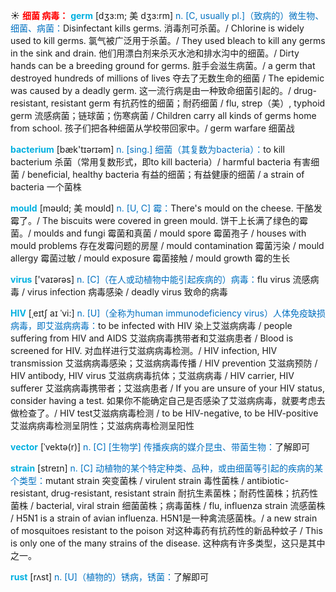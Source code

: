 ☀ <font color="red">**细菌 病毒：**</font>
<font color="sky blue">**germ**</font> [dʒɜ:m; 美 dʒɜ:rm]
<font color="#0070c0">n. [C, usually pl.]（致病的）微生物、细菌、病菌：</font>Disinfectant kills germs. 消毒剂可杀菌。/ Chlorine is widely used to kill germs. 氯气被广泛用于杀菌。/ They used bleach to kill any germs in the sink and drain. 他们用漂白剂来杀灭水池和排水沟中的细菌。/ Dirty hands can be a breeding ground for germs. 脏手会滋生病菌。/ a germ that destroyed hundreds of millions of lives 夺去了无数生命的细菌 / The epidemic was caused by a deadly germ. 这一流行病是由一种致命细菌引起的。/ drug-resistant, resistant germ 有抗药性的细菌；耐药细菌 / flu, strep（美）, typhoid germ 流感病菌；链球菌；伤寒病菌 / Children carry all kinds of germs home from school. 孩子们把各种细菌从学校带回家中。/ germ warfare 细菌战

<font color="sky blue">**bacterium**</font> [bæk'tɪərɪəm] 
<font color="#0070c0">n. [sing.] 细菌（其复数为bacteria）：</font>to kill bacterium 杀菌（常用复数形式，即to kill bacteria）/ harmful bacteria 有害细菌 / beneficial, healthy bacteria 有益的细菌；有益健康的细菌 / a strain of bacteria 一个菌株
           
<font color="sky blue">**mould**</font> [məʊld; 美 moʊld]
<font color="#0070c0">n. [U, C] 霉：</font>There's mould on the cheese. 干酪发霉了。/ The biscuits were covered in green mould. 饼干上长满了绿色的霉菌。/ moulds and fungi 霉菌和真菌 / mould spore 霉菌孢子 / houses with mould problems 存在发霉问题的房屋 / mould contamination 霉菌污染 / mould allergy 霉菌过敏 / mould exposure 霉菌接触 / mould growth 霉的生长

<font color="sky blue">**virus**</font> ['vaɪərəs] 
<font color="#0070c0">n. [C]（在人或动植物中能引起疾病的）病毒：</font>flu virus 流感病毒 / virus infection 病毒感染 / deadly virus 致命的病毒
                     
<font color="sky blue">**HIV**</font> [ˌeɪtʃ aɪ ˈvi:]
<font color="#0070c0">n. [U]（全称为human immunodeficiency virus）人体免疫缺损病毒，即艾滋病病毒：</font>to be infected with HIV 染上艾滋病病毒 / people suffering from HIV and AIDS 艾滋病病毒携带者和艾滋病患者 / Blood is screened for HIV. 对血样进行艾滋病病毒检测。/ HIV infection, HIV transmission 艾滋病病毒感染；艾滋病病毒传播 / HIV prevention 艾滋病预防 / HIV antibody, HIV virus 艾滋病病毒抗体；艾滋病病毒 / HIV carrier, HIV sufferer 艾滋病病毒携带者；艾滋病患者 / If you are unsure of your HIV status, consider having a test. 如果你不能确定自己是否感染了艾滋病病毒，就要考虑去做检查了。/ HIV test艾滋病病毒检测 / to be HIV-negative, to be HIV-positive 艾滋病病毒检测呈阴性；艾滋病病毒检测呈阳性

<font color="sky blue">**vector**</font> [ˈvektə(r)]
<font color="#0070c0">n. [C] [生物学] 传播疾病的媒介昆虫、带菌生物：</font>了解即可
           
<font color="sky blue">**strain**</font> [streɪn]
<font color="#0070c0">n. [C] 动植物的某个特定种类、品种，或由细菌等引起的疾病的某个类型：</font>mutant strain 突变菌株 / virulent strain 毒性菌株 / antibiotic-resistant, drug-resistant, resistant strain 耐抗生素菌株；耐药性菌株；抗药性菌株 / bacterial, viral strain 细菌菌株；病毒菌株 / flu, influenza strain 流感菌株 / H5N1 is a strain of avian influenza. H5N1是一种禽流感菌株。/ a new strain of mosquitoes resistant to the poison 对这种毒药有抗药性的新品种蚊子 / This is only one of the many strains of the disease. 这种病有许多类型，这只是其中之一。
           
<font color="sky blue">**rust**</font> [rʌst]
<font color="#0070c0">n. [U]（植物的）锈病，锈菌：</font>了解即可
